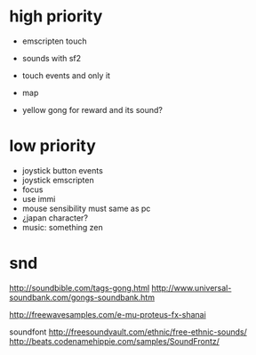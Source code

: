 # high priority

* emscripten touch
* sounds with sf2
* touch events and only it
* map

* yellow gong for reward and its sound?

# low priority

* joystick button events
* joystick emscripten
* focus
* use immi
* mouse sensibility must same as pc
* ¿japan character?
* music: something zen

# snd

http://soundbible.com/tags-gong.html
http://www.universal-soundbank.com/gongs-soundbank.htm

http://freewavesamples.com/e-mu-proteus-fx-shanai

soundfont
http://freesoundvault.com/ethnic/free-ethnic-sounds/
http://beats.codenamehippie.com/samples/SoundFrontz/
